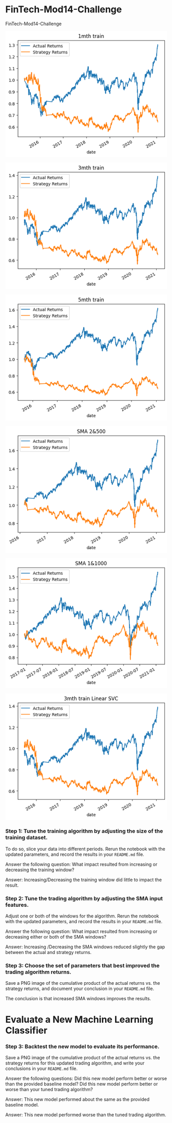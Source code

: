 # FinTech-Mod14-Challenge
FinTech-Mod14-Challenge

![Link](plt_act_vs_str_1mth.png)

![Link](plt_act_vs_str_3mth.png)

![Link](plt_act_vs_str_5mth.png)

![Link](plt_act_vs_str_SMA_2&500.png)

![Link](plt_act_vs_str_SMA_1&1000.png)

![Link](plt_act_vs_str_NewClassifier.png)

### Step 1: Tune the training algorithm by adjusting the size of the training dataset. 

To do so, slice your data into different periods. Rerun the notebook with the updated parameters, and record the results in your `README.md` file. 

Answer the following question: What impact resulted from increasing or decreasing the training window?

Answer: Increasing/Decreasing the training window did little to impact the result.

### Step 2: Tune the trading algorithm by adjusting the SMA input features. 

Adjust one or both of the windows for the algorithm. Rerun the notebook with the updated parameters, and record the results in your `README.md` file. 

Answer the following question: What impact resulted from increasing or decreasing either or both of the SMA windows?

Answer: Increasing /Decreasing the SMA windows reduced slightly the gap between the actual and strategy returns.

### Step 3: Choose the set of parameters that best improved the trading algorithm returns. 

Save a PNG image of the cumulative product of the actual returns vs. the strategy returns, and document your conclusion in your `README.md` file.

The conclusion is that increased SMA windows improves the results.

# Evaluate a New Machine Learning Classifier

### Step 3: Backtest the new model to evaluate its performance. 

Save a PNG image of the cumulative product of the actual returns vs. the strategy returns for this updated trading algorithm, and write your conclusions in your `README.md` file. 

Answer the following questions: 
Did this new model perform better or worse than the provided baseline model? 
Did this new model perform better or worse than your tuned trading algorithm?

Answer: This new model performed about the same as the provided baseline model.

Answer: This new model performed worse than the tuned trading algorithm.
